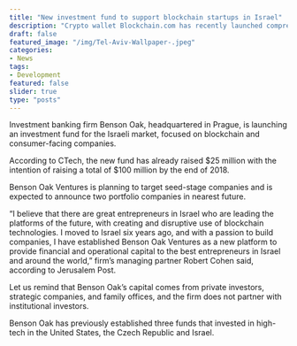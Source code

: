 ```yaml
---
title: "New investment fund to support blockchain startups in Israel"
description: "Crypto wallet Blockchain.com has recently launched comprehensive institutional platform called Blockchain Principal Strategies (BPS)."
draft: false
featured_image: "/img/Tel-Aviv-Wallpaper-.jpeg"
categories:
- News
tags:
- Development
featured: false
slider: true
type: "posts"
---
```

Investment banking firm Benson Oak, headquartered in Prague, is launching an investment fund for the Israeli market, focused on blockchain and consumer-facing companies.

According to CTech, the new fund has already raised $25 million with the intention of raising a total of $100 million by the end of 2018.

Benson Oak Ventures is planning to target seed-stage companies and is expected to announce two portfolio companies in nearest future.

“I believe that there are great entrepreneurs in Israel who are leading the platforms of the future, with creating and disruptive use of blockchain technologies. I moved to Israel six years ago, and with a passion to build companies, I have established Benson Oak Ventures as a new platform to provide financial and operational capital to the best entrepreneurs in Israel and around the world,” firm’s managing partner Robert Cohen said, according to Jerusalem Post.

Let us remind that Benson Oak’s capital comes from private investors, strategic companies, and family offices, and the firm does not partner with institutional investors.

Benson Oak has previously established three funds that invested in high-tech in the United States, the Czech Republic and Israel.
